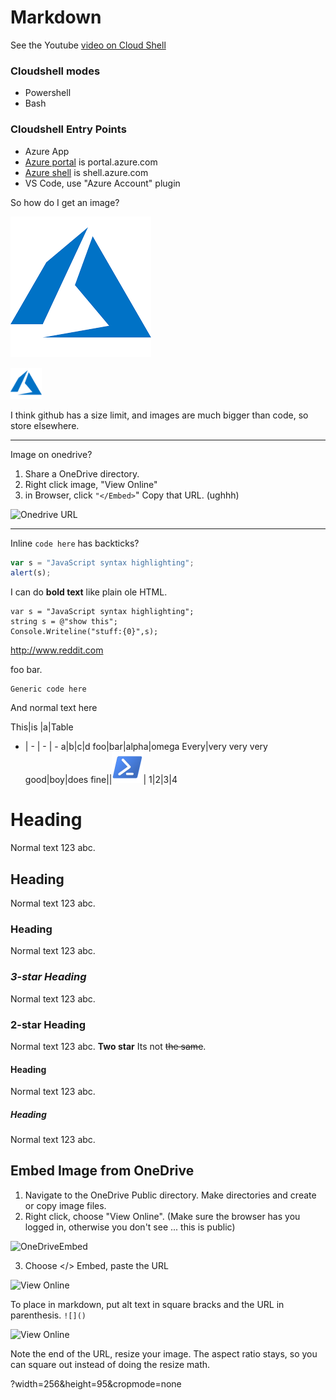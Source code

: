 # Markdown

See the Youtube [video on Cloud Shell](https://www.youtube.com/watch?v=kinFgjq4Qok)

### Cloudshell modes
* Powershell
* Bash

### Cloudshell Entry Points
* Azure App
* [Azure portal](portal.azure.com) is portal.azure.com
* [Azure shell](shell.azure.com) is shell.azure.com
* VS Code, use "Azure Account" plugin


So how do I get an image?


![Azure Logo](/Assets/Azure.png)

![Azure Small](/Assets/Azure_50px.png)

I think github has a size limit, and images are much bigger than code, so store elsewhere.

----------------------------
Image on onedrive?

1) Share a OneDrive directory.
2) Right click image, "View Online"
3) in Browser, click `"</Embed>`"  Copy that URL.  (ughhh)

![Onedrive URL](https://128q9a.bn.files.1drv.com/y4mhus9J6cv4USIgIH9MWWI6i05iVji-_rJwnQYxgh7boaGB1fD8MrfTAGstnOtWBe0XYX4L8biGphvpASxX7li9zB69q5NDBM6oG0i7sdOFa0Yr90bV1YLFuvMolQuG5A_fp01ujwHyOCzcKePbBl8oYUCVXfuLb8uuyq1M2z6BTir0kMerXnTUQKbiu3FQxZE8u5EovhMLLw1GYUqAIVEKw?width=256&height=256&cropmode=none
)



----------------------------

Inline `code here` has backticks?

```javascript
var s = "JavaScript syntax highlighting";
alert(s);
```

I can do <b>bold text</b> like plain ole HTML. 

```Csharp 
var s = "JavaScript syntax highlighting";
string s = @"show this";
Console.Writeline("stuff:{0}",s);
```


http://www.reddit.com

foo bar.
```
Generic code here 
```


And normal text here

This|is |a|Table
- | - | - | -
a|b|c|d
foo|bar|alpha|omega
Every|very very very good|boy|does
fine||![Powershell Small](/Assets/PowerShell_5.0_icon_50px.png)|
1|2|3|4

# Heading
Normal text 123 abc.
## Heading
Normal text 123 abc.
### Heading
Normal text 123 abc.
### ***3-star Heading***
Normal text 123 abc.
### **2-star Heading**
Normal text 123 abc. **Two star** Its not ~~the same~~.
#### Heading
Normal text 123 abc.
##### Heading
Normal text 123 abc.







## Embed Image from OneDrive
1) Navigate to the OneDrive Public directory.  Make directories and create or copy image files.
2) Right click, choose "View Online".  (Make sure the browser has you logged in, otherwise you don't see <embed>... this is public)

![OneDriveEmbed](
    https://3mpmfw.bn.files.1drv.com/y4m9Npt9m-O8pRj0TtIrrNCTyt7LlG8c5TD1F4sSb6Ia9VXjQ5NKhxO4d-WEEVdsYiMEytOjdEMeHsjq8GqayZwGu2qFKg95jHnLmW_ari4M1Olhpq1_jWDiccjLYz9MLYSerOziaKo702V4scbQ2Zujr7X_QWu3oc0cW3c4Tx5F9QKRVdkeTE7X0cfL58PVEeYizacDwRF7P6wDB93A7_N-A?width=402&height=670&cropmode=none
)

3) Choose </> Embed, paste the URL

![View Online](https://3mpefw.bn.files.1drv.com/y4mK3XsElkC_I4NS1O5cMLkU0VUxW-L9cbbWppiBwD7P4xA5tyuBsCOOtcXtb_e8ag8LiJ5E047gW8LwAfX7cJgOykWntM8zC4_-tJfMEZJZXZ1K5fm8FiYZP-0h-GtXT1bVEnh84BUyt-Xc1_IX7DUzm1S05PjXqHCHqmGJZosAzh8etC8c30_MgL-sKg99A7Y?width=988&height=365&cropmode=none)


To place in markdown, put alt text in square bracks and the URL in parenthesis. 
```![]()``` 


![View Online](https://3mpefw.bn.files.1drv.com/y4mK3XsElkC_I4NS1O5cMLkU0VUxW-L9cbbWppiBwD7P4xA5tyuBsCOOtcXtb_e8ag8LiJ5E047gW8LwAfX7cJgOykWntM8zC4_-tJfMEZJZXZ1K5fm8FiYZP-0h-GtXT1bVEnh84BUyt-Xc1_IX7DUzm1S05PjXqHCHqmGJZosAzh8etC8c30_MgL-sKg99A7Y?width=480&height=480)

Note the end of the URL, resize your image.  The aspect ratio stays, so you can square out instead of doing the resize math.

?width=256&height=95&cropmode=none